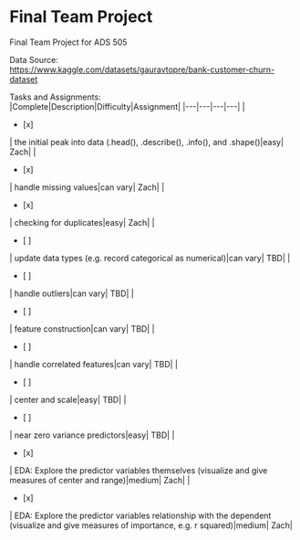 # Final Team Project
Final Team Project for ADS 505

Data Source: <br>
https://www.kaggle.com/datasets/gauravtopre/bank-customer-churn-dataset

Tasks and Assignments:<br>
|Complete|Description|Difficulty|Assignment|
|---|---|---|---|
|<ul><li>[x] </li></ul> | the initial peak into data (.head(), .describe(), .info(), and .shape()|easy| Zach|
|<ul><li>[x] </li></ul> | handle missing values|can vary| Zach|
|<ul><li>[x] </li></ul> | checking for duplicates|easy| Zach|
|<ul><li>[ ] </li></ul> | update data types (e.g. record categorical as numerical)|can vary| TBD|
|<ul><li>[ ] </li></ul> | handle outliers|can vary| TBD|
|<ul><li>[ ] </li></ul> | feature construction|can vary| TBD|
|<ul><li>[ ] </li></ul> | handle correlated features|can vary| TBD|
|<ul><li>[ ] </li></ul> | center and scale|easy| TBD|
|<ul><li>[ ] </li></ul> | near zero variance predictors|easy| TBD|
|<ul><li>[x] </li></ul> | EDA: Explore the predictor variables themselves (visualize and give measures of center and range)|medium| Zach|
|<ul><li>[x] </li></ul> | EDA: Explore the predictor variables relationship with the dependent (visualize and give measures of importance, e.g. r squared)|medium| Zach|
